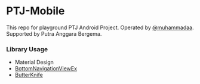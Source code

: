 # PTJ-Mobile
This repo for playground PTJ Android Project. Operated by [@muhammadaa](https://muhammadaa.github.io/). Supported by Putra Anggara Bergema.

### Library Usage
* Material Design
* [BottomNavigationViewEx](https://github.com/ittianyu/BottomNavigationViewEx)
* [ButterKnife](http://jakewharton.github.io/butterknife/)
